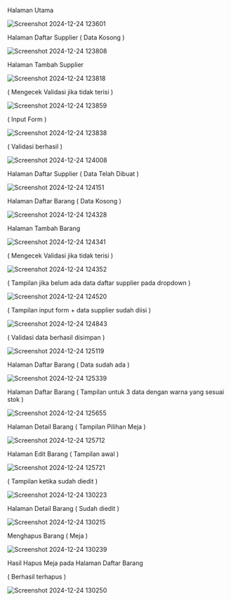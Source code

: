 Halaman Utama


![Screenshot 2024-12-24 123601](https://github.com/user-attachments/assets/725711fa-508d-4d7c-b6f4-b4f37b0ad34d)


Halaman Daftar Supplier ( Data Kosong )


![Screenshot 2024-12-24 123808](https://github.com/user-attachments/assets/b81308f1-24d2-4d00-8b87-c9b8f51f3509)


Halaman Tambah Supplier


![Screenshot 2024-12-24 123818](https://github.com/user-attachments/assets/fe41c03a-baa6-43c3-a7ed-d16f2536ccd5)


( Mengecek Validasi jika tidak terisi )


![Screenshot 2024-12-24 123859](https://github.com/user-attachments/assets/3b6cbb05-6912-490c-872e-6204202986d8)


( Input Form )


![Screenshot 2024-12-24 123838](https://github.com/user-attachments/assets/a8e577c1-a7e5-46cc-9e74-20410f008959)


( Validasi berhasil )


![Screenshot 2024-12-24 124008](https://github.com/user-attachments/assets/6e5f739d-a404-4d2d-b5b7-eb3f2e1439df)


Halaman Daftar Supplier ( Data Telah Dibuat )


![Screenshot 2024-12-24 124151](https://github.com/user-attachments/assets/ec42b5e8-1974-4f99-8737-67287da186b6)


Halaman Daftar Barang ( Data Kosong )


![Screenshot 2024-12-24 124328](https://github.com/user-attachments/assets/0e92c9b3-3069-4d9e-8d86-e72850bb80ca)


Halaman Tambah Barang 


![Screenshot 2024-12-24 124341](https://github.com/user-attachments/assets/8930e6a1-62da-4a04-b4b8-70f62ac07d9b)


( Mengecek Validasi jika tidak terisi )


![Screenshot 2024-12-24 124352](https://github.com/user-attachments/assets/00739bf3-4045-4fda-ad75-55aab653a002)


( Tampilan jika belum ada data daftar supplier pada dropdown )


![Screenshot 2024-12-24 124520](https://github.com/user-attachments/assets/5d588896-6f04-4da4-ae59-b034e0de5036)


( Tampilan input form + data supplier sudah diisi )


![Screenshot 2024-12-24 124843](https://github.com/user-attachments/assets/cbe9d7e5-2a46-4dc7-b844-ad919e7447d5)


( Validasi data berhasil disimpan )


![Screenshot 2024-12-24 125119](https://github.com/user-attachments/assets/e12bc38e-b7ac-49db-b011-7f37348f2e4e)


Halaman Daftar Barang ( Data sudah ada )


![Screenshot 2024-12-24 125339](https://github.com/user-attachments/assets/b96aa791-6bc4-4ace-b563-07e7845bb023)


Halaman Daftar Barang ( Tampilan untuk 3 data dengan warna yang sesuai stok )


![Screenshot 2024-12-24 125655](https://github.com/user-attachments/assets/3f32ca70-f4a9-4ab5-aaa9-d772ebe76b0e)


Halaman Detail Barang ( Tampilan Pilihan Meja )


![Screenshot 2024-12-24 125712](https://github.com/user-attachments/assets/52181c79-38fe-44ae-a484-6a19e959d41f)


Halaman Edit Barang ( Tampilan awal )


![Screenshot 2024-12-24 125721](https://github.com/user-attachments/assets/93d32187-1d49-468f-bad1-5d23fbad14a2)


( Tampilan ketika sudah diedit )


![Screenshot 2024-12-24 130223](https://github.com/user-attachments/assets/9f4ee413-6216-4c79-8276-ca85e219ab50)


Halaman Detail Barang ( Sudah diedit )


![Screenshot 2024-12-24 130215](https://github.com/user-attachments/assets/2ddcccc4-1440-4233-bfcb-0e1e18315835)


Menghapus Barang ( Meja )


![Screenshot 2024-12-24 130239](https://github.com/user-attachments/assets/19350da2-7106-4a1d-8258-00d52dc05958)


Hasil Hapus Meja pada Halaman Daftar Barang 


( Berhasil terhapus )


![Screenshot 2024-12-24 130250](https://github.com/user-attachments/assets/92bf1d65-f251-4b7f-a302-2cea7651c36f)


